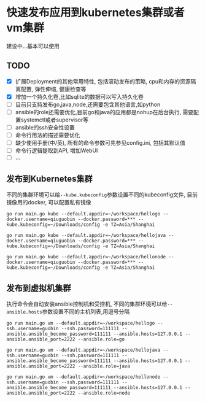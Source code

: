 # 快速发布应用到kubernetes集群或者vm集群

建设中...基本可以使用

## TODO

- [x] 扩展Deployment的其他常用特性, 包括滚动发布的策略, cpu和内存的资源隔离配置, 弹性伸缩, 健康检查等
- [x] 增加一个持久化卷,比如sqlite的数据可以写入持久化卷
- [ ] 目前只支持发布go,java,node,还需要包含其他语言,如python
- [ ] ansible的role还需要优化,目前go和java的应用都是nohup在后台执行, 需要配置systemctl或者supervisor等
- [ ] ansible的ssh安全性设置
- [ ] 命令行用法的描述需要优化
- [ ] 缺少使用手册(中/英), 所有的命令参数可先参见config.ini, 包括其默认值
- [ ] 命令行逻辑提取到API, 增加WebUI
- [ ] ...

## 发布到Kubernetes集群

不同的集群环境可以给`--kube.kubeconfig`参数设置不同的kubeconfig文件, 目前镜像用的docker, 可以配置私有镜像

```
go run main.go kube --default.appdir=~/workspace/hellogo --docker.username=qiuguobin --docker.password=*** --kube.kubeconfig=~/Downloads/config -e TZ=Asia/Shanghai

go run main.go kube --default.appdir=~/workspace/hellojava --docker.username=qiuguobin --docker.password=*** --kube.kubeconfig=~/Downloads/config -e TZ=Asia/Shanghai

go run main.go kube --default.appdir=~/workspace/hellonode --docker.username=qiuguobin --docker.password=*** --kube.kubeconfig=~/Downloads/config -e TZ=Asia/Shanghai
```

## 发布到虚拟机集群

执行命令会自动安装ansible控制机和受控机, 不同的集群环境可以给`--ansible.hosts`参数设置不同的主机列表,用逗号分隔

```
go run main.go vm --default.appdir=~/workspace/hellogo --ssh.username=guobin --ssh.password=111111 --ansible.ansible_become_password=111111 --ansible.hosts=127.0.0.1 --ansible.ansible_port=2222 --ansible.role=go

go run main.go vm --default.appdir=~/workspace/hellojava --ssh.username=guobin --ssh.password=111111 --ansible.ansible_become_password=111111 --ansible.hosts=127.0.0.1 --ansible.ansible_port=2222 --ansible.role=java

go run main.go vm --default.appdir=~/workspace/hellonode --ssh.username=guobin --ssh.password=111111 --ansible.ansible_become_password=111111 --ansible.hosts=127.0.0.1 --ansible.ansible_port=2222 --ansible.role=node
```
